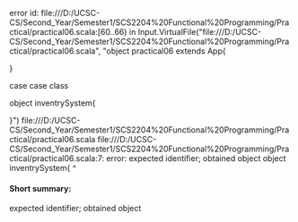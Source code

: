 error id: file:///D:/UCSC-CS/Second_Year/Semester1/SCS2204%20Functional%20Programming/Practical/practical06.scala:[60..66) in Input.VirtualFile("file:///D:/UCSC-CS/Second_Year/Semester1/SCS2204%20Functional%20Programming/Practical/practical06.scala", "object practical06 extends App{

}

case case class 

object inventrySystem{

}")
file:///D:/UCSC-CS/Second_Year/Semester1/SCS2204%20Functional%20Programming/Practical/practical06.scala
file:///D:/UCSC-CS/Second_Year/Semester1/SCS2204%20Functional%20Programming/Practical/practical06.scala:7: error: expected identifier; obtained object
object inventrySystem{
^
#### Short summary: 

expected identifier; obtained object